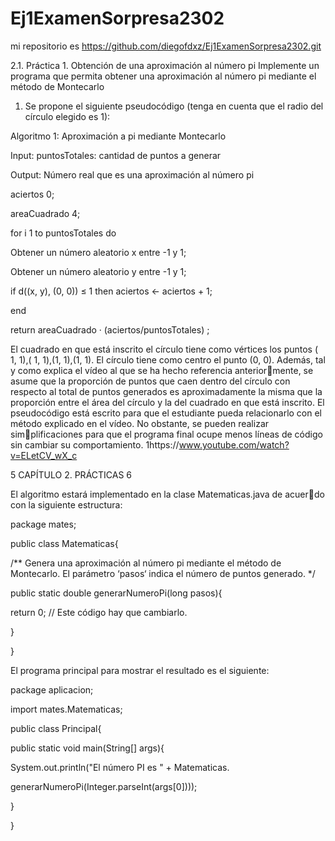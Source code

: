 # Ej1ExamenSorpresa2302
mi repositorio es https://github.com/diegofdxz/Ej1ExamenSorpresa2302.git


2.1. Práctica 1. Obtención de una aproximación al
número pi
Implemente un programa que permita obtener una aproximación al número
pi mediante el método de Montecarlo
1. Se propone el siguiente pseudocódigo
(tenga en cuenta que el radio del círculo elegido es 1):

Algoritmo 1: Aproximación a pi mediante Montecarlo

Input: puntosTotales: cantidad de puntos a generar

Output: Número real que es una aproximación al número pi

aciertos 0;

areaCuadrado 4;

for i 1 to puntosTotales do

Obtener un número aleatorio x entre -1 y 1;

Obtener un número aleatorio y entre -1 y 1;

if d((x, y), (0, 0)) ≤ 1 then aciertos ← aciertos + 1;

end


return areaCuadrado · (aciertos/puntosTotales) ; 

El cuadrado en que está inscrito el círculo tiene como vértices los puntos
( 1, 1),( 1, 1),(1, 1),(1, 1). El círculo tiene como centro el punto (0, 0).
Además, tal y como explica el vídeo al que se ha hecho referencia anterior￾mente, se asume que la proporción de puntos que caen dentro del círculo con
respecto al total de puntos generados es aproximadamente la misma que la
proporción entre el área del círculo y la del cuadrado en que está inscrito.
El pseudocódigo está escrito para que el estudiante pueda relacionarlo
con el método explicado en el vídeo. No obstante, se pueden realizar sim￾plificaciones para que el programa final ocupe menos líneas de código sin
cambiar su comportamiento.
1https://www.youtube.com/watch?v=ELetCV_wX_c

5 CAPÍTULO 2. PRÁCTICAS 6

El algoritmo estará implementado en la clase Matematicas.java de acuer￾do con la siguiente estructura:

package mates;

public class Matematicas{

/**
 Genera una aproximación al número pi mediante el método de
 Montecarlo. El parámetro ‘pasos‘ indica el número de puntos
 generado.
*/

public static double generarNumeroPi(long pasos){

return 0; // Este código hay que cambiarlo.

  }

}

El programa principal para mostrar el resultado es el siguiente:

package aplicacion;

import mates.Matematicas;

public class Principal{

public static void main(String[] args){

System.out.println("El número PI es " + Matematicas.

generarNumeroPi(Integer.parseInt(args[0])));

  }

}

